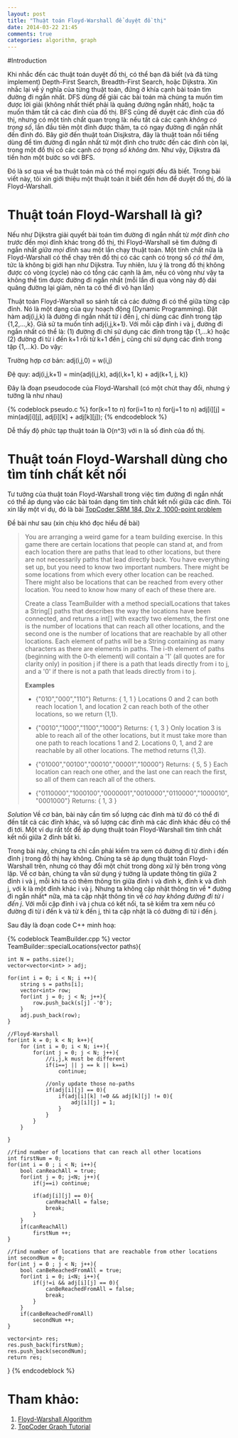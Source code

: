 ```yaml
--- 
layout: post 
title: "Thuật toán Floyd-Warshall để duyệt đồ thị" 
date: 2014-03-22 21:45
comments: true 
categories: algorithm, graph
---
```


#Introduction

Khi nhắc đến các thuật toán duyệt đồ thị, có thể bạn đã biết (và đã từng implement)
Depth-First Search, Breadth-First Search, hoặc Dijkstra. Xin nhắc lại về ý nghĩa của từng thuật toán, đứng ở khía cạnh bài toán tìm đường đi ngắn nhất. DFS dùng để giải các bài toán mà chúng ta muốn tìm được lời giải (không nhất thiết phải là quãng đường ngắn nhất), hoặc ta muốn thăm tất cả các đỉnh của đồ thị. BFS cũng để duyệt các đỉnh của đồ thị, nhưng có một tính chất quan trọng là: nếu tất cả các cạnh *không có trọng số*, lần đầu tiên một đỉnh được thăm, ta có ngay đường đi ngắn nhất đến đỉnh đó. Bây giờ đến thuật toán Disjkstra, đây là thuật toán nổi tiếng dùng để tìm đường đi ngắn nhất từ một đỉnh cho trước đến  các đỉnh còn lại, trong một đồ thị có các cạnh *có trọng số không âm*. Như vậy, Dijkstra đã tiến hơn một bước so với BFS. 

Đó là sơ qua về ba thuật toán mà có thể mọi người đều đã biết. Trong bài viết này, tôi xin giới thiệu một thuật toán ít biết đến hơn để duyệt đồ thị, đó là Floyd-Warshall. 

# Thuật toán Floyd-Warshall là gì? 

Nếu như Dijkstra giải quyết bài toán tìm đường đi ngắn nhất từ *một đỉnh cho trước* đến mọi đỉnh khác trong đồ thị, thì Floyd-Warshall sẽ tìm đường đi ngắn nhất *giữa mọi đỉnh* sau một lần chạy thuật toán. Một tính chất nữa là Floyd-Warshall có thể chạy trên đồ thị có các cạnh có trọng số *có thể âm*, tức là không bị giới hạn như Dijkstra. Tuy nhiên, lưu ý là trong đồ thị không được có vòng (cycle) nào có tổng các cạnh là âm, nếu có vòng như vậy ta không thể tìm được đường đi ngắn nhất (mỗi lần đi qua vòng này độ dài quãng đường lại giảm, nên ta có thể đi vô hạn lần)  

Thuật toán Floyd-Warshall so sánh tất cả các đường đi có thể giữa từng cặp đỉnh. Nó là một dạng của quy hoạch động (Dynamic Programming). Đặt hàm adj(i,j,k) là đường đi ngắn nhất từ i đến j, chỉ dùng các đỉnh trong tập {1,2,...,k}. Giả sử ta muốn tính adj{i,j,k+1}. Với mỗi cặp đỉnh i và j, đường đi ngắn nhất có thể là: (1) đường đi chỉ sử dụng các đỉnh trong tập {1,...k} hoặc (2) đường đi từ i đến k+1 rồi từ k+1 đến j, cũng chỉ sử dụng các đỉnh trong tập {1,...k}. Do vậy: 

Trường hợp cơ bản: adj(i,j,0) = w(i,j)

Đệ quy: adj(i,j,k+1) = min{adj(i,j,k), adj(i,k+1, k) + adj(k+1, j, k)}
  
Đây là đoạn pseudocode của Floyd-Warshall (có một chút thay đổi, nhưng ý tưởng là như nhau) 

{% codeblock pseudo.c %}
for(k=1 to n)
	for(i=1 to n)
		for(j=1 to n)
			adj[i][j] = min(adj[i][j], adj[i][k] + adj[k][j]);
{% endcodeblock %}		

Dễ thấy độ phức tạp thuật toán là O(n^3) với n là số đỉnh của đồ thị.

# Thuật toán Floyd-Warshall dùng cho tìm tính chất kết nối

Tư tưởng của thuật toán Floyd-Warshall trong việc tìm đường đi ngắn nhất có thể áp dụng vào các bài toán dạng tìm tính chất kết nối giữa các đỉnh. Tôi xin lấy một ví dụ, đó là bài [TopCoder SRM 184, Div 2, 1000-point problem](http://community.topcoder.com/stat?c=problem_statement&pm=2356&rd=4740) 
 
 
Đề bài như sau (xin chịu khó đọc hiểu đề bài) 

>You are arranging a weird game for a team building exercise. In this game there are certain locations that people can stand at, and from each location there are paths that lead to other locations, but there are not necessarily paths that lead directly back. You have everything set up, but you need to know two important numbers. There might be some locations from which every other location can be reached. There might also be locations that can be reached from every other location. You need to know how many of each of these there are.
>
>Create a class TeamBuilder with a method specialLocations that takes a String[] paths that describes the way the locations have been connected, and returns a int[] with exactly two elements, the first one is the number of locations that can reach all other locations, and the second one is the number of locations that are reachable by all other locations. Each element of paths will be a String containing as many characters as there are elements in paths. The i-th element of paths (beginning with the 0-th element) will contain a '1' (all quotes are for clarity only) in position j if there is a path that leads directly from i to j, and a '0' if there is not a path that leads directly from i to j.
>
>**Examples**
>
>- {"010","000","110"}
>Returns: { 1,  1 }
>Locations 0 and 2 can both reach location 1, and location 2 can reach both of the other locations, so we return {1,1}.
>
>- {"0010","1000","1100","1000"}
>Returns: { 1,  3 }
>Only location 3 is able to reach all of the other locations, but it must take more than one path to reach locations 1 and 2. Locations 0, 1, and 2 are reachable by all other locations. The method returns {1,3}.
>
>- {"01000","00100","00010","00001","10000"}
>Returns: { 5,  5 }
>Each location can reach one other, and the last one can reach the first, so all of them can reach all of the others.
>
>- {"0110000","1000100","0000001","0010000","0110000","1000010","0001000"}
>Returns: { 1,  3 }


*Solution*
Về cơ bản, bài này cần tìm số lượng các đỉnh mà từ đó có thể đi đến tất cả các đỉnh khác, và số lượng các đỉnh mà các đỉnh khác đều có thể đi tới. Một ví dụ rất tốt để áp dụng thuật toán Floyd-Warshall tìm tính chất kết nối giữa 2 đỉnh bất kì.

Trong bài này, chúng ta chỉ cần phải kiểm tra xem có đường đi từ đỉnh i đến đỉnh j trong đồ thị hay không. Chúng ta sẽ áp dụng thuật toán Floyd-Warshall trên, nhưng có thay đổi một chút trong dòng xử lý bên trong vòng lặp. Về cơ bản, chúng ta vẫn sử dụng ý tưởng là update thông tin giữa 2 đỉnh i và j, mỗi khi ta có thêm thông tin giữa đỉnh i và đỉnh k, đỉnh k và đỉnh j, với k là một đỉnh khác i và j. Nhưng ta không cập nhật thông tin về * đường đi ngắn nhất* nữa, mà ta cập nhật thông tin về *có hay không đường đi từ i đến j*. Với mỗi cặp đỉnh i và j chưa có kết nối, ta sẽ kiểm tra xem nếu có đường đi từ i đến k và từ k đến j, thì ta cập nhật là có đường đi từ i đến j. 

Sau đây là đoạn code C++ minh hoạ: 
   

{% codeblock TeamBuilder.cpp  %}
vector<int> TeamBuilder::specialLocations(vector<string> paths){

	int N = paths.size();
	vector<vector<int> > adj;
	
	for(int i = 0; i < N; i ++){
		string s = paths[i];
		vector<int> row;
		for(int j = 0; j < N; j++){
			row.push_back(s[j] -'0');
		}
		adj.push_back(row);
	}

	//Floyd-Warshall
	for(int k = 0; k < N; k++){
		for (int i = 0; i < N; i++){
			for(int j = 0; j < N; j++){
				//i,j,k must be different
				if(i==j || j == k || k==i)
					continue;

				//only update those no-paths
				if(adj[i][j] == 0){
					if(adj[i][k] !=0 && adj[k][j] != 0){
						adj[i][j] = 1;
					}
				}
			}
		}

	}

	//find number of locations that can reach all other locations
	int firstNum = 0;
	for(int i = 0 ; i < N; i++){
		bool canReachAll = true;
		for(int j = 0; j<N; j++){
			if(j==i) continue;

			if(adj[i][j] == 0){
				canReachAll = false;
				break;
			}
		}
		if(canReachAll)
			firstNum ++;
	}

	//find number of locations that are reachable from other locations
	int secondNum = 0;
	for(int j = 0 ; j < N; j++){
		bool canBeReachedFromAll = true;
		for(int i = 0; i<N; i++){
			if(j!=i && adj[i][j] == 0){
				canBeReachedFromAll = false;
				break;
			}
		}
		if(canBeReachedFromAll)
			secondNum ++;
	}

	vector<int> res;
	res.push_back(firstNum);
	res.push_back(secondNum);
	return res;
}
{% endcodeblock %}	

# Tham khảo: 
1. [Floyd-Warshall Algorithm](http://en.wikipedia.org/wiki/Floyd%E2%80%93Warshall_algorithm)
2. [TopCoder Graph Tutorial](http://community.topcoder.com/tc?module=Static&d1=tutorials&d2=graphsDataStrucs3)
